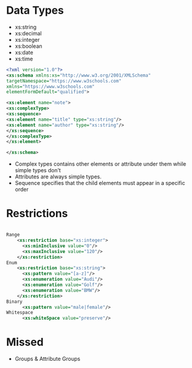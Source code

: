 # Data Types
- xs:string
- xs:decimal
- xs:integer
- xs:boolean
- xs:date
- xs:time

```xml
<?xml version="1.0"?>  
<xs:schema xmlns:xs="http://www.w3.org/2001/XMLSchema"  
targetNamespace="https://www.w3schools.com"  
xmlns="https://www.w3schools.com"  
elementFormDefault="qualified">

<xs:element name="note">
<xs:complexType>
<xs:sequence>
<xs:element name="title" type="xs:string"/>
<xs:element name="author" type="xs:string"/>
</xs:sequence>
</xs:complexType>
</xs:element>

</xs:schema>
```

- Complex types contains other elements or attribute under them while simple types don't 
- Attributes are always simple types.
- Sequence specifies that the child elements must appear in a specific order
# Restrictions
```xml

Range
    <xs:restriction base="xs:integer">  
      <xs:minInclusive value="0"/>  
      <xs:maxInclusive value="120"/>  
    </xs:restriction>
Enum
    <xs:restriction base="xs:string">  
      <xs:pattern value="[a-z]"/>
      <xs:enumeration value="Audi"/>  
      <xs:enumeration value="Golf"/>  
      <xs:enumeration value="BMW"/>  
    </xs:restriction>
Binary
      <xs:pattern value="male|female"/>
Whitespace
      <xs:whiteSpace value="preserve"/>
```

# Missed
- Groups & Attribute Groups
